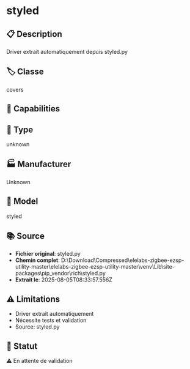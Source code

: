 # styled

## 📋 Description
Driver extrait automatiquement depuis styled.py

## 🏷️ Classe
covers

## 🔧 Capabilities


## 📡 Type
unknown

## 🏭 Manufacturer
Unknown

## 📱 Model
styled

## 📚 Source
- **Fichier original**: styled.py
- **Chemin complet**: D:\Download\Compressed\elelabs-zigbee-ezsp-utility-master\elelabs-zigbee-ezsp-utility-master\venv\Lib\site-packages\pip\_vendor\rich\styled.py
- **Extrait le**: 2025-08-05T08:33:57.556Z

## ⚠️ Limitations
- Driver extrait automatiquement
- Nécessite tests et validation
- Source: styled.py

## 🚀 Statut
⚠️ En attente de validation
